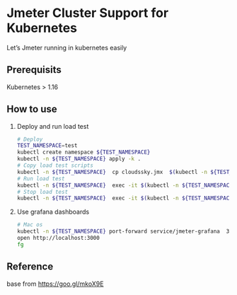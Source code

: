 # Jmeter Cluster Support for Kubernetes
 Let’s Jmeter running in kubernetes easily

## Prerequisits

Kubernetes > 1.16


## How to use   

1. Deploy and run load test   

	```bash
	# Deploy
	TEST_NAMESPACE=test
	kubectl create namespace ${TEST_NAMESPACE}
	kubectl -n ${TEST_NAMESPACE} apply -k .
	# Copy load test scripts
	kubectl -n ${TEST_NAMESPACE}  cp cloudssky.jmx  $(kubectl -n ${TEST_NAMESPACE} get po -o Name |grep master|sed -e  's#pod/##'):/ 
	# Run load test
	kubectl -n ${TEST_NAMESPACE}  exec -it $(kubectl -n ${TEST_NAMESPACE} get po -o Name |grep master) -- /load_test cloudssky.jmx 
	# Stop load test
	kubectl -n ${TEST_NAMESPACE}  exec -it $(kubectl -n ${TEST_NAMESPACE} get po -o Name |grep master) -- stoptest.sh
	```   

1. Use grafana dashboards
        
	```bash
	# Mac os
	kubectl -n ${TEST_NAMESPACE} port-forward service/jmeter-grafana  3000:3000 &
	open http://localhost:3000
	fg
	```
## Reference
base from 
https://goo.gl/mkoX9E
